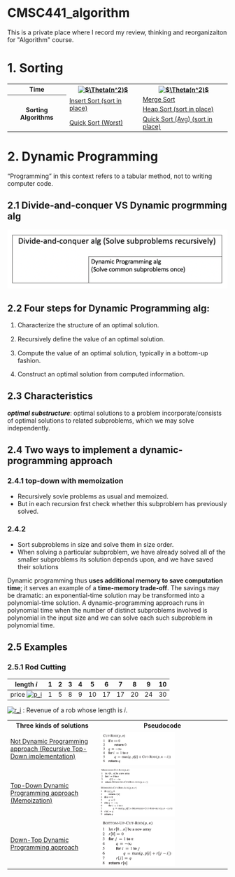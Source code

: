 
# CMSC441_algorithm

This is a private place where I record my review, thinking and reorganizaiton for "Algorithm" course. 



# 1. Sorting


<table>
<tr>
    <th>Time</th>
    <th><a href="https://www.codecogs.com/eqnedit.php?latex=$$\Theta(n^2)$$" target="_blank"><img src="https://latex.codecogs.com/gif.latex?$\Theta(n^2)$" title="$\Theta(n^2)$" /></a> </th>
    <th><a href="https://www.codecogs.com/eqnedit.php?latex=$$\Theta(n^2)$$" target="_blank"><img src="https://latex.codecogs.com/gif.latex?$\Theta(nlogn)$" title="$\Theta(n^2)$" /></a></th>
</tr>

<tr>
    <th rowspan = "3">Sorting Algorithms</th>
    <td rowspan = "2"><a href="./insertsort">Insert Sort (sort in place)</a></td>
    <td><a href="./mergesort">Merge Sort</a></td>
</tr>

<tr>
    <td><a href="./heapsort">Heap Sort (sort in place)</a></td>
</tr>

<tr>
    <td><a href="./quicksort">Quick Sort (Worst)</a></td>
    <td><a href="./quicksort">Quick Sort (Avg) (sort in place)</a></td>
</tr>

</table>

# 2. Dynamic Programming
“Programming” in this context refers to a tabular method, not to writing computer code.

## 2.1 Divide-and-conquer VS Dynamic progrmming alg

<img src="./venn_DPalg.png"/>


## 2.2 Four steps for Dynamic Programming alg:
1. Characterize the structure of an optimal solution.

2. Recursively deﬁne the value of an optimal solution.

3. Compute the value of an optimal solution, typically in a bottom-up fashion.

4. Construct an optimal solution from computed information.

## 2.3 Characteristics
***optimal substructure***: optimal solutions to a problem incorporate/consists of optimal solutions to related subproblems, which we may solve independently.

## 2.4 Two ways to implement a dynamic-programming approach
### 2.4.1 top-down with memoization
- Recursively sovle problems as usual and memoized.
- But in each recursion frst check whether this subproblem has previously solved.
### 2.4.2
- Sort subproblems in size and solve them in size order.
- When solving a particular subproblem, we have already solved all of the smaller subproblems its solution depends upon, and we have saved their solutions

Dynamic programming thus **uses additional memory to save computation time**; it serves an example of a **time-memory trade-off**. The savings may be dramatic: an exponential-time solution may be transformed into a polynomial-time solution. A dynamic-programming approach runs in polynomial time when the number of distinct subproblems involved is polynomial in the input size and we can solve each such subproblem in polynomial time.

## 2.5 Examples
### 2.5.1 Rod Cutting


| length *i*  | 1   | 2 | 3 | 4 | 5 | 6 | 7 | 8 | 9 | 10 |
| --------- | --- |---|---|---|---|---|---|---|---|---|
| price <a href="https://www.codecogs.com/eqnedit.php?latex=p_i" target="_blank"><img src="https://latex.codecogs.com/gif.latex?p_i" title="p_i" /></a> | 1   | 5 | 8 | 9 | 10 | 17 | 17 | 20 | 24 | 30 |

<a href="https://www.codecogs.com/eqnedit.php?latex=p_i" target="_blank"><img src="https://latex.codecogs.com/gif.latex?r_i" title="r_i" /></a> : Revenue of a rob whose length is *i*.

<table>
<tr>
    <th>Three kinds of solutions</th>
    <th>Pseudocode</th>
</tr>
<tr>
    <td>
    <a href="./rodcutting/recursiveRodCut.py">Not Dynamic Programming approach (Recursive Top-Down implementation)</a>
    </td>
    <td>
    <img src="./rodcutting/recursiveRodCut.png" width=60%>
    </td>
<tr>

<tr>
    <td>
    <a href="./rodcutting/xxx.py">Top-Down Dynamic Programming approach (Memoization)</a>
    </td>
    <td>
    <img src="./rodcutting/dp_topdown1.png" width=60%>
    <br>
    <img src="./rodcutting/dp_topdown2.png" width=60%>
    </td>
</tr>

<tr>
    <td>
    <a href="./rodcutting/xxx.py">Down-Top Dynamic Programming approach</a>
    </td>
    <td>
    <img src="./rodcutting/dp_downtop.png" width=60%>
    </td>
</tr>
</table>